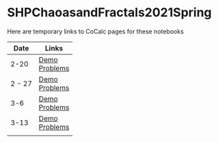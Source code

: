 # SHPChaoasandFractals2021Spring

Here are temporary links to CoCalc pages for these notebooks

|Date | Links|
| --- | ---|
| 2-20 | [Demo](https://share.cocalc.com/share/fcd6984aca312b65e450dd8f8c1c0d2986a20a0c/2-20Demo.ipynb?viewer=share)<br> [Problems](https://cocalc.com/share/e698a4050f2daca42a152daf0cb5bba26ab21d8f/2-20Problems.ipynb?viewer=share)|
| 2 - 27| [Demo](https://share.cocalc.com/share/a8cb2e4229c997becac1ebea20e36a06eff3f8c6/2-27Demo.ipynb?viewer=share) <br> [Problems](https://share.cocalc.com/share/40eff48b1593b78cc5c8e898fb62359743af9f09/2-27Problems.ipynb?viewer=share)|
| 3-6 |[Demo](https://cocalc.com/share/8b244fd6c616501ade84567b220e2330b241c757/3-6Demo.ipynb?viewer=share) <br> [Problems](https://cocalc.com/share/96b0284d2570c90703becb0b0d9cc2d0eb178b8d/3-6Problems.ipynb?viewer=share) |
| 3-13|[Demo](https://cocalc.com/share/1ce0a9e89170253f671d5d40543ace1fab716c59/3-13Demo.ipynb?viewer=share) <br> [Problems](https://cocalc.com/share/8a9656c54e70e4b88264924ea1c72616e2829ce5/3-13Problems.ipynb?viewer=share) |
| | |

